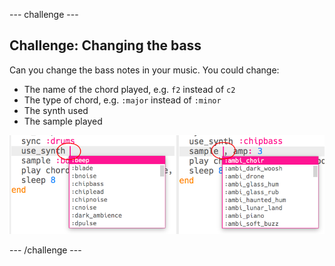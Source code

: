 \--- challenge \---

## Challenge: Changing the bass

Can you change the bass notes in your music. You could change:

+ The name of the chord played, e.g. `f2` instead of `c2`
+ The type of chord, e.g. `:major` instead of `:minor`
+ The synth used
+ The sample played

![لقطة شاشة](images/dj-bass-challenge.png)

\--- /challenge \---